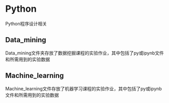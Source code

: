 # Python

Python程序设计相关

## Data_mining

Data_mining文件夹存放了数据挖掘课程的实验作业，其中包括了py或ipynb文件和所需用到的实验数据

## Machine_learning

Machine_learning文件存放了机器学习课程的实验作业，其中包括了py或ipynb文件和所需用到的实验数据

